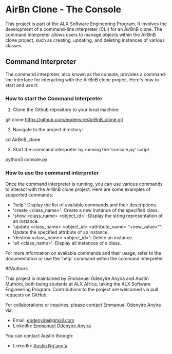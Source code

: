 # AirBn Clone - The Console

This project is part of the ALX Software Engineering Program. It involves the development of a command-line interpreter (CLI) for an AirBnB clone.
The command interpreter allows users to manage objects within the AirBnB clone project, such as creating, updating, and deleting instances of various classes.

## Command Interpreter

The command interpreter, also known as the console, provides a command-line interface for interacting with the AirBnB clone project. Here's how to start and use it:

### How to start the Command Interpreter

1. Clone the Github repository to your local machine:

git clone https://github.com/eodenyire/AirBnB_clone.git

2. Navigate to the project directory:

cd AirBnB_clone

3. Start the command interpreter by running the 'console.py' script.

python3 console.py

### How to use the command interpreter

Once the command interpreter is running, you can use various commands to interact with the AirBnB clone project. Here are some examples of supported commands:

- 'help': Display the list of available commands and their descriptions.
- 'create <class_name>': Create a new instance of the specified class.
- 'show <class_name> <object_id>': Display the string representation of an instance.
- 'update <class_name> <object_id> <attribute_name> "<new_value>"': Update the specified attribute of an instance.
- 'destroy <class_name> <object_id>': Delete an instance.
- 'all <class_name>': Display all instances of a class.

For more information on available commands and their usage, refer to the documentation or  use the 'help' command within the command interpreter.

##Authors

This project is maintained by Emmanuel Odenyire Anyira and Austin Muthoni, both being students at ALX Africa, taking the ALX Software Engineering Program. 
Contributions to the project are welcomed via pull requests on GitHub.

For collaborations or inquiries, please contact Emmanuel Odenyire Anyira via:
- Email: eodenyire@gmail.com
- LinkedIn: [Emmanuel Odenyire Anyira](https://www.linkedin.com/in/emmanuelodenyire/)

You can contact Austin through:
- LinkedIn: [Austin Ng'ang'a](https://www.linkedin.com/in/austin-nganga/)
